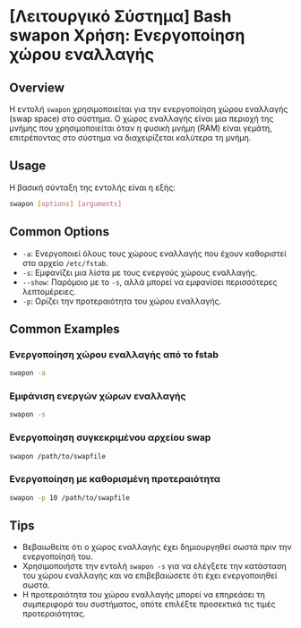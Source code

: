 # [Λειτουργικό Σύστημα] Bash swapon Χρήση: Ενεργοποίηση χώρου εναλλαγής

## Overview
Η εντολή `swapon` χρησιμοποιείται για την ενεργοποίηση χώρου εναλλαγής (swap space) στο σύστημα. Ο χώρος εναλλαγής είναι μια περιοχή της μνήμης που χρησιμοποιείται όταν η φυσική μνήμη (RAM) είναι γεμάτη, επιτρέποντας στο σύστημα να διαχειρίζεται καλύτερα τη μνήμη.

## Usage
Η βασική σύνταξη της εντολής είναι η εξής:

```bash
swapon [options] [arguments]
```

## Common Options
- `-a`: Ενεργοποιεί όλους τους χώρους εναλλαγής που έχουν καθοριστεί στο αρχείο `/etc/fstab`.
- `-s`: Εμφανίζει μια λίστα με τους ενεργούς χώρους εναλλαγής.
- `--show`: Παρόμοιο με το `-s`, αλλά μπορεί να εμφανίσει περισσότερες λεπτομέρειες.
- `-p`: Ορίζει την προτεραιότητα του χώρου εναλλαγής.

## Common Examples

### Ενεργοποίηση χώρου εναλλαγής από το fstab
```bash
swapon -a
```

### Εμφάνιση ενεργών χώρων εναλλαγής
```bash
swapon -s
```

### Ενεργοποίηση συγκεκριμένου αρχείου swap
```bash
swapon /path/to/swapfile
```

### Ενεργοποίηση με καθορισμένη προτεραιότητα
```bash
swapon -p 10 /path/to/swapfile
```

## Tips
- Βεβαιωθείτε ότι ο χώρος εναλλαγής έχει δημιουργηθεί σωστά πριν την ενεργοποίησή του.
- Χρησιμοποιήστε την εντολή `swapon -s` για να ελέγξετε την κατάσταση του χώρου εναλλαγής και να επιβεβαιώσετε ότι έχει ενεργοποιηθεί σωστά.
- Η προτεραιότητα του χώρου εναλλαγής μπορεί να επηρεάσει τη συμπεριφορά του συστήματος, οπότε επιλέξτε προσεκτικά τις τιμές προτεραιότητας.